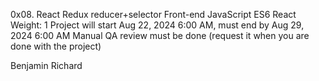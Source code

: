 0x08. React Redux reducer+selector
Front-end
JavaScript
ES6
React
 Weight: 1
 Project will start Aug 22, 2024 6:00 AM, must end by Aug 29, 2024 6:00 AM
 Manual QA review must be done (request it when you are done with the project)


 Benjamin Richard
